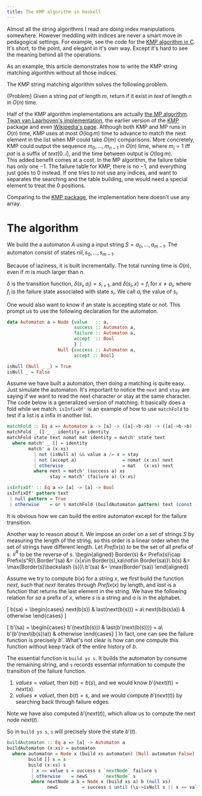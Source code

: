 ```yaml
---
title: The KMP algorithm in Haskell
---
```


Almost all the string algorithms I read are doing index manipulations somewhere. 
However meddling with indices are never a smart move in pedagogical settings. 
For example, see the code for the [KMP algorithm in C](http://www-igm.univ-mlv.fr/~lecroq/string/node8.html). 
It's short, to the point, and elegant in it's own way. 
Except it's hard to see the meaning behind all the operations.

As an example, this article demonstrates how to write the KMP string matching algorithm without all those indices. 

The KMP string matching algorithm solves the following problem.

{Problem}
    Given a string $pat$ of length $m$, return if it exist in $text$ of length $n$ in $O(n)$ time.

Half of the KMP algorithm implementations are actually [the MP algorithm](http://www-igm.univ-mlv.fr/~lecroq/string/node8.html).
[Twan van Laarhoven's implementation](http://twanvl.nl/blog/haskell/Knuth-Morris-Pratt-in-Haskell), the earlier version of the [KMP](http://hackage.haskell.org/package/KMP-0.1.0.2) package and even [Wikipedia's page](http://en.wikipedia.org/wiki/Knuth%E2%80%93Morris%E2%80%93Pratt_algorithm). 
Although both KMP and MP runs in $O(n)$ time, KMP uses at most $O(\log m)$ time to advance to match the next element in the list when MP could take $O(m)$ comparisons. More concretely, KMP could output the sequence $m_0,\ldots,m_{n-1}$ in $O(n)$ time, where $m_i=1$ iff $pat$ is a suffix of $text[0..i]$, and the time between output is $O(\log m)$.  
This added benefit comes at a cost.
In the MP algorithm, the failure table has only one $-1$. The failure table for KMP, there is no $-1$, and everything just goes to $0$ instead.
If one tries to not use any indices, and want to separates the searching and the table building, one would need a special element to treat the $0$ positions.

Comparing to the [KMP package](http://hackage.haskell.org/package/KMP-0.1.0.2), the implementation here doesn't use any array.

# The algorithm

We build the a automaton $A$ using a input string $S = a_0,\ldots,a_{m-1}$. 
The automaton consist of states $nil,s_0,\ldots,s_{m-1}$.

Because of laziness, it is built incrementally.
The total running time is $O(n)$, even if $m$ is much larger than $n$.

$\delta$ is the transition function, $\delta(s_i,a_i)=s_{i+1}$, and $\delta(s_i,x)=f_i$ for $x\neq a_i$, where $f_i$ is the failure state associated with state $s_i$. 
We call $a_i$ the value of $s_i$.

One would also want to know if an state is accepting state or not. This prompt us to use the following declaration for the automaton.  

```haskell
data Automaton a = Node {value   :: a,
                         success :: Automaton a,
                         failure :: Automaton a,
                         accept  :: Bool
                         } | 
                   Null {success :: Automaton a,
                         accept :: Bool}

isNull (Null _ _) = True
isNull _ = False
```

Assume we have built a automaton, then doing a matching is quite easy. Just simulate the automaton.
It's important to notice the `next` and `stay` are saying if we want to read the next character or stay at the same character.
The code below is a generalized version of matching. It basically does a fold while we match.
`isInfixOf'` is an example of how to use `matchFold` to test if a list is a infix in another list.

```haskell
matchFold :: Eq a => Automaton a -> [a] -> ([a]->b->b) -> ([a]->b->b) -> b -> b
matchFold _ [] _ _ identity = identity
matchFold state text nomat mat identity = match' state text
  where match' _ [] = identity
        match' a (x:xs)
          | not (isNull a) && value a /= x = stay
          | not (accept a)                 = nomat (x:xs) next
          | otherwise                      = mat   (x:xs) next
          where next = match' (success a) xs
                stay = match' (failure a) (x:xs)

isInfixOf' :: Eq a => [a] -> [a] -> Bool
isInfixOf' pattern text
 | null pattern = True
 | otherwise    = or $ matchFold (buildAutomaton pattern) text (const (False:)) (const (True:)) []
```

It is obvious how we can build the entire automaton except for the failure transition. 

Another way to reason about it. 
We impose an order on a set of strings $S$ by measuring the length of the string, so this order is a linear order when the set of strings have different length. Let $Prefix(s)$ to be the set of all prefix of $s$. $s^R$ to be the reverse of $s$.
\begin{aligned}
Border(s) &= Prefix(s)\cap Prefix(s^R)\\
Border'(sa) &= \{x|x\in Border(s),xa\not\in Border(sa)\}\\
b(s) &= \max(Border(s)\backslash \{s\})\\
b'(sa) &= \max(Border'(sa))
\end{aligned}

Assume we try to compute $b(x)$ for a string $x$, we first build the function $next$, such that $next$ iterates through $Prefix(x)$ by length, and $last$ is a function that returns the last element in the string.
We have the following relation for $sa$ a prefix of $x$, where $s$ is a string and $a$ is in the alphabet.

\[
b(sa) = \begin{cases} next(b(s)) & last(next(b(s))) = a\\
        next(b(b(s)a)) & otherwise \end{cases}
\]

\[
b'(sa) = \begin{cases} b'(next(b(s))) & last(b'(next(b(s)))) = a\\
        b'(b'(next(b(s))a)) & otherwise \end{cases}
\]
In fact, one can see the failure function is precisely $b'$. What's not clear is how can one compute this function without keep track of the entire history of $b$.

The essential function is `build ys s`. It builds the automaton by consume the remaining string, and `s` records essential information to compute the transition of the failure function.

1. $value s = value t$, then $b(t) = b(s)$, and we would know $b'(next(t)) = next(s)$.
2. $value s \neq value t$, then $b(t) = s$, and we would compute $b'(next(t))$ by searching back through failure edges.

Note we have also computed $b'(next(t))$, which allow us to compute the next node $next(t)$.

So in `build ys s`, `s` will precisely store the state $b'(t)$.

```haskell
buildAutomaton :: Eq a => [a] -> Automaton a
buildAutomaton (x:xs) = automaton
  where automaton = Node x (build xs automaton) (Null automaton False) (null xs)
        build [] s = s
        build (x:xs) s
         | x == value s = success s `nextNode` failure s
         | otherwise    = newS      `nextNode` s
         where nextNode a b = Node x (build xs a) b (null xs)
               newS         = success $ until (\s->isNull s || x == value s) failure s
```